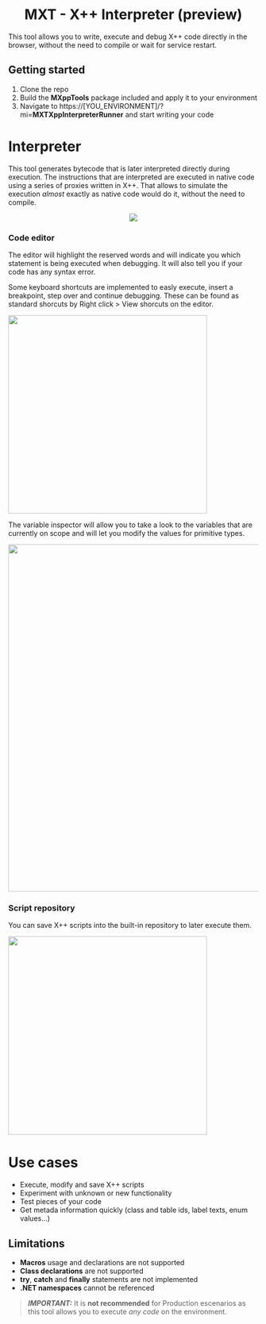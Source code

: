 <h1 align="center">MXT - X++ Interpreter (preview)</h1>

This tool allows you to write, execute and debug X++ code directly in the browser, without the need to compile or wait for service restart.

## Getting started
1. Clone the repo
2. Build the **MXppTools** package included and apply it to your environment
3. Navigate to https://[YOU_ENVIRONMENT]/?mi=**MXTXppInterpreterRunner** and start writing your code

# Interpreter
This tool generates bytecode that is later interpreted directly during execution. The instructions that are interpreted are executed in native code using a series of proxies written in X++. That allows to simulate the execution *almost* exactly as native code would do it, without the need to compile.

<p align="center"><img src="https://github.com/milnet92/MXTXppInterpreter/assets/10449294/d4d0eff0-0320-43f7-a2d8-0300b601e84a"</img></p>

### Code editor
<p>The editor will highlight the reserved words and will indicate you which statement is being executed when debugging. It will also tell you if your code has any syntax error.</p>

<p>Some keyboard shortcuts are implemented to easly execute, insert a breakpoint, step over and continue debugging. These can be found as standard shorcuts by Right click > View shorcuts on the editor.</p>
<img width="400" src="https://github.com/milnet92/MXTXppInterpreter/assets/10449294/7440d562-db83-4972-b07b-97b9acdd05c9"/>

<p>The variable inspector will allow you to take a look to the variables that are currently on scope and will let you modify the values for primitive types.</p>
<img width="700" src="https://github.com/milnet92/MXTXppInterpreter/assets/10449294/66b815ea-169a-4366-a1f0-1cac12b39fa7"/>

### Script repository
<p>You can save X++ scripts into the built-in repository to later execute them.</p>
<img width="400" src="https://github.com/milnet92/MXTXppInterpreter/assets/10449294/dab3be52-5c99-4b57-932d-d298771793c3"/>

# Use cases
* Execute, modify and save X++ scripts
* Experiment with unknown or new functionality
* Test pieces of your code
* Get metada information quickly (class and table ids, label texts, enum values...)

## Limitations
* **Macros** usage and declarations are not supported
* **Class declarations** are not supported
* **try**, **catch** and **finally** statements are not implemented
* **.NET namespaces** cannot be referenced

 > **_IMPORTANT:_** It is **not recommended** for Production escenarios as this tool allows you to execute *any code* on the environment.

